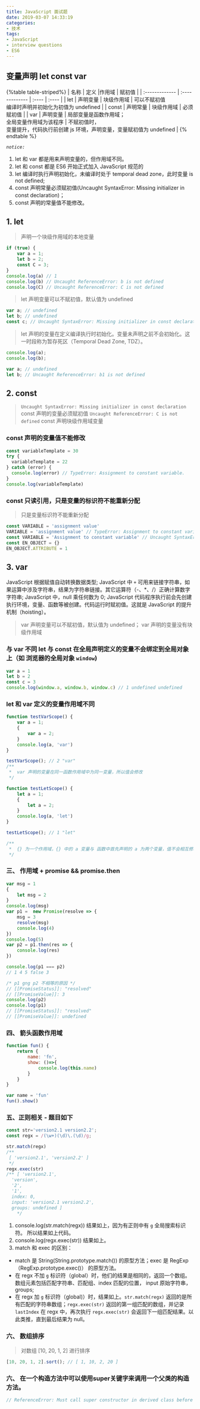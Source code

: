 ```yaml
---
title: JavaScript 面试题
date: 2019-03-07 14:33:19
categories:
- 技术
tags:
- JavaScript
- interview questions
- ES6
---
```


## 变量声明 let const var
{%table table-striped%}
| 名称    | 定义 |作用域     | 赋初值 |
| :------------- | :------------- | :---- | :---- |
| let       | 声明变量 | 块级作用域       | 可以不赋初值<br/>编译时声明并初始化为初值为 undefined |
| const       | 声明常量 | 块级作用域       | 必须赋初值 |
| var       | 声明变量 | 局部变量是函数作用域；<br/>全局变量作用域为该程序 | 不赋初值时，<br/>变量提升，代码执行前创建 js 环境，声明变量，变量赋初值为 undefined |
{% endtable %}

*`notice:`*
1.	let 和 var 都是用来声明变量的，但作用域不同。
2.	let 和 const 都是 ES6 开始正式加入 JavaScript 规范的
3.	let 编译时执行声明初始化，未编译时处于 temporal dead zone，此时变量 is not defined;
4.	const 声明常量必须赋初值(Uncaught SyntaxError: Missing initializer in const declaration)；
5.	const 声明的常量值不能修改。

##	1.	let
>	声明一个块级作用域的本地变量
```javascript
if (true) {
	var a = 1;
	let b = 2;
	const C = 3;
}
console.log(a) // 1
console.log(b) // Uncaught ReferenceError: b is not defined
console.log(C) // Uncaught ReferenceError: C is not defined
```

> let 声明变量可以不赋初值，默认值为 undefined
```javascript
var a; // undefined
let b; // undefined
const c; // Uncaught SyntaxError: Missing initializer in const declaration
```

> let 声明的变量在定义编译执行时初始化。变量未声明之前不会初始化。这一时段称为暂存死区（Temporal Dead Zone, TDZ）。

```javascript
console.log(a);
console.log(b);

var a; // undefined
let b; // Uncaught ReferenceError: b1 is not defined
```

##	2.	const
> `Uncaught SyntaxError: Missing initializer in const declaration` const 声明的变量必须赋初值
	`Uncaught ReferenceError: C is not defined` const 声明块级作用域变量

### const 声明的变量值不能修改
```javascript
const variableTemplate = 30
try {
  variableTemplate = 22
} catch (error) {
  console.log(error) // TypeError: Assignment to constant variable.
}
console.log(variableTemplate)
```
### const 只读引用，只是变量的标识符不能重新分配
> 只是变量标识符不能重新分配
```javascript
const VARIABLE = 'assignment value'
VARIABLE = 'assignment value' // TypeError: Assignment to constant variable
const VARIABLE = 'Assignment to constant variable' // Uncaught SyntaxError: Identifier 'VARIABLE' has alreay been declared
const EN_OBJECT = {}
EN_OBJECT.ATTRIBUTE = 1
```

##	3.	var
JavaScript 根据赋值自动转换数据类型;
JavaScript 中 `+` 可用来链接字符串，如果运算中涉及字符串，结果为字符串链接。其它运算符（-、\*、\/）正确计算数字字符串;
JavaScript 中，null 乘任何数为 0;
JavaScript 代码程序执行前会先创建执行环境，变量、函数等被创建。代码运行时赋初值。这就是 JavaScript 的提升机制（hoisting）。

> var 声明变量可以不赋初值，默认值为 undefined；
	var 声明的变量没有块级作用域

### 与 var 不同 let 与 const 在全局声明定义的变量不会绑定到全局对象上（如 浏览器的全局对象 `window`)
```javascript
var a = 1
let b = 2
const c = 3
console.log(window.a, window.b, window.c) // 1 undefined undefined
```

### let 和 var 定义的变量作用域不同
```javascript
function testVarScope() {
	var a = 1;
	{
		var a = 2;
	}
	console.log(a, 'var')
}

testVarScope(); // 2 "var"
/**
 *	var 声明的变量在同一函数作用域中为同一变量，所以值会修改
 */

function testLetScope() {
	let a = 1;
	{
		let a = 2;
	}
	console.log(a, 'let')
}

testLetScope(); // 1 "let"

/**
 *	{} 为一个作用域，{} 中的 a 变量与 函数中首先声明的 a 为两个变量，值不会相互修改
 */
```

### 三、 作用域 + promise && promise.then
```javascript
var msg = 1
{
	let msg = 2
}
console.log(msg)
var p1 =  new Promise(resolve => {
	msg = 3
	resolve(msg)
	console.log(4)
})
console.log(5)
var p2 = p1.then(res => {
	console.log(res)
})

console.log(p1 === p2)
// 1 4 5 false 3

/* p1 gng p2 不相等的原因 */
// [[PromiseStatus]]: "resolved"
// [[PromiseValue]]: 3
console.log(p2)
console.log(p1)
// [[PromiseStatus]]: "resolved"
// [[PromiseValue]]: undefined
```
### 四、 箭头函数作用域

```javascript
function fun() {
	return {
		name: 'fn',
		show: ()=>{
			console.log(this.name)
		}
	}
}

var name = 'fun'
fun().show()
```

### 五、正则相关 - 题目如下
```javascript
const str='version2.1 version2.2';
const regx = /(\w+)(\d)\.(\d)/g;

str.match(regx)
/**
 [ 'version2.1', 'version2.2' ]
 */
regx.exec(str)
/** [ 'version2.1',
  'version',
  '2',
  '1',
  index: 0,
  input: 'version2.1 version2.2',
  groups: undefined ]
	*/
```
1.	console.log(str.match(regx)) 结果如上，因为有正则中有 `g` 全局搜索标识符。 所以结果如上代码。
2.	console.log(regx.exec(str)) 结果如上。
3.	match 和 exec 的区别：
  * match 是 String(String.prototype.match()) 的原型方法；exec 是 RegExp（RegExp.prototype.exec()） 的原型方法。
  * 在 regx 不加 `g` 标识符（global）时，他们的结果是相同的，返回一个数组。数组元素包括匹配字符串、匹配组、index 匹配的位置， input 原始字符串， groups;
  * 在 regx 加 `g` 标识符（global)）时，结果如上。`str.match(regx)` 返回的是所有匹配的字符串数组；`regx.exec(str)` 返回的第一组匹配的数组，并记录 `lastIndex` 在 regx 中，再次执行 `regx.exec(str)` 会返回下一组匹配结果。以此类推，直到最后结果为 null。

### 六、 数组排序
> 对数组 [10, 20, 1, 2] 进行排序
```javascript
[10, 20, 1, 2].sort(); // [ 1, 10, 2, 20 ]

```

### 六、 在一个构造方法中可以使用super关键字来调用一个父类的构造方法。
```javascript
// ReferenceError: Must call super constructor in derived class before accessing 'this' or returning from derived constructor
```
